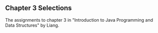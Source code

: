 ## Chapter 3 Selections

The assignments to chapter 3 in "Introduction to Java Programming and Data Structures" by Liang. 
